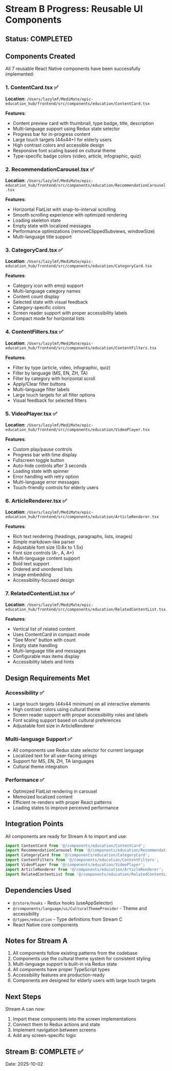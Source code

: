 # Stream B Progress: Reusable UI Components

## Status: COMPLETED

## Components Created

All 7 reusable React Native components have been successfully implemented:

### 1. ContentCard.tsx ✅
**Location**: `/Users/lazylmf/MediMate/epic-education_hub/frontend/src/components/education/ContentCard.tsx`

**Features**:
- Content preview card with thumbnail, type badge, title, description
- Multi-language support using Redux state selector
- Progress bar for in-progress content
- Large touch targets (44x44+) for elderly users
- High contrast colors and accessible design
- Responsive font scaling based on cultural theme
- Type-specific badge colors (video, article, infographic, quiz)

### 2. RecommendationCarousel.tsx ✅
**Location**: `/Users/lazylmf/MediMate/epic-education_hub/frontend/src/components/education/RecommendationCarousel.tsx`

**Features**:
- Horizontal FlatList with snap-to-interval scrolling
- Smooth scrolling experience with optimized rendering
- Loading skeleton state
- Empty state with localized messages
- Performance optimizations (removeClippedSubviews, windowSize)
- Multi-language title support

### 3. CategoryCard.tsx ✅
**Location**: `/Users/lazylmf/MediMate/epic-education_hub/frontend/src/components/education/CategoryCard.tsx`

**Features**:
- Category icon with emoji support
- Multi-language category names
- Content count display
- Selected state with visual feedback
- Category-specific colors
- Screen reader support with proper accessibility labels
- Compact mode for horizontal lists

### 4. ContentFilters.tsx ✅
**Location**: `/Users/lazylmf/MediMate/epic-education_hub/frontend/src/components/education/ContentFilters.tsx`

**Features**:
- Filter by type (article, video, infographic, quiz)
- Filter by language (MS, EN, ZH, TA)
- Filter by category with horizontal scroll
- Apply/Clear filter buttons
- Multi-language filter labels
- Large touch targets for all filter options
- Visual feedback for selected filters

### 5. VideoPlayer.tsx ✅
**Location**: `/Users/lazylmf/MediMate/epic-education_hub/frontend/src/components/education/VideoPlayer.tsx`

**Features**:
- Custom play/pause controls
- Progress bar with time display
- Fullscreen toggle button
- Auto-hide controls after 3 seconds
- Loading state with spinner
- Error handling with retry option
- Multi-language error messages
- Touch-friendly controls for elderly users

### 6. ArticleRenderer.tsx ✅
**Location**: `/Users/lazylmf/MediMate/epic-education_hub/frontend/src/components/education/ArticleRenderer.tsx`

**Features**:
- Rich text rendering (headings, paragraphs, lists, images)
- Simple markdown-like parser
- Adjustable font size (0.8x to 1.5x)
- Font size controls (A-, A, A+)
- Multi-language content support
- Bold text support
- Ordered and unordered lists
- Image embedding
- Accessibility-focused design

### 7. RelatedContentList.tsx ✅
**Location**: `/Users/lazylmf/MediMate/epic-education_hub/frontend/src/components/education/RelatedContentList.tsx`

**Features**:
- Vertical list of related content
- Uses ContentCard in compact mode
- "See More" button with count
- Empty state handling
- Multi-language title and messages
- Configurable max items display
- Accessibility labels and hints

## Design Requirements Met

### Accessibility ✅
- Large touch targets (44x44 minimum) on all interactive elements
- High contrast colors using cultural theme
- Screen reader support with proper accessibility roles and labels
- Font scaling support based on cultural preferences
- Adjustable font size in ArticleRenderer

### Multi-language Support ✅
- All components use Redux state selector for current language
- Localized text for all user-facing strings
- Support for MS, EN, ZH, TA languages
- Cultural theme integration

### Performance ✅
- Optimized FlatList rendering in carousel
- Memoized localized content
- Efficient re-renders with proper React patterns
- Loading states to improve perceived performance

## Integration Points

All components are ready for Stream A to import and use:

```typescript
import ContentCard from '@/components/education/ContentCard';
import RecommendationCarousel from '@/components/education/RecommendationCarousel';
import CategoryCard from '@/components/education/CategoryCard';
import ContentFilters from '@/components/education/ContentFilters';
import VideoPlayer from '@/components/education/VideoPlayer';
import ArticleRenderer from '@/components/education/ArticleRenderer';
import RelatedContentList from '@/components/education/RelatedContentList';
```

## Dependencies Used

- `@/store/hooks` - Redux hooks (useAppSelector)
- `@/components/language/ui/CulturalThemeProvider` - Theme and accessibility
- `@/types/education` - Type definitions from Stream C
- React Native core components

## Notes for Stream A

1. All components follow existing patterns from the codebase
2. Components use the cultural theme system for consistent styling
3. Multi-language support is built-in via Redux state
4. All components have proper TypeScript types
5. Accessibility features are production-ready
6. Components are designed for elderly users with large touch targets

## Next Steps

Stream A can now:
1. Import these components into the screen implementations
2. Connect them to Redux actions and state
3. Implement navigation between screens
4. Add any screen-specific logic

## Stream B: COMPLETE ✅

Date: 2025-10-02
